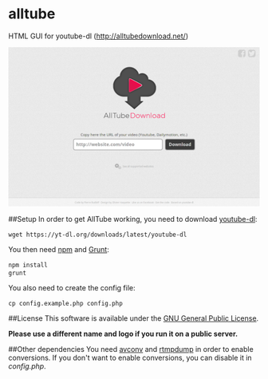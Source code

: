 alltube
=======

HTML GUI for youtube-dl (http://alltubedownload.net/)

![Screenshot](img/screenshot.png "Alltube GUI screenshot")

##Setup
In order to get AllTube working, you need to download [youtube-dl](https://rg3.github.io/youtube-dl/):

    wget https://yt-dl.org/downloads/latest/youtube-dl

You then need [npm](https://www.npmjs.com/) and [Grunt](http://gruntjs.com/):

    npm install
    grunt

You also need to create the config file:

    cp config.example.php config.php


##License
This software is available under the [GNU General Public License](http://www.gnu.org/licenses/gpl.html).

__Please use a different name and logo if you run it on a public server.__

##Other dependencies
You need [avconv](https://libav.org/avconv.html) and [rtmpdump](http://rtmpdump.mplayerhq.hu/) in order to enable conversions.
If you don't want to enable conversions, you can disable it in *config.php*.
